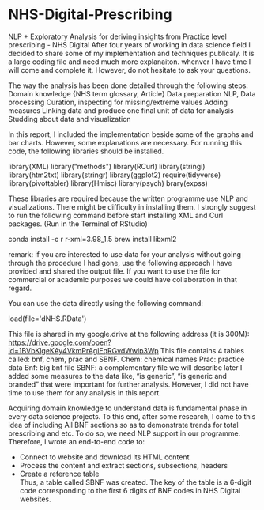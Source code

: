 # NHS-Digital-Prescribing
NLP + Exploratory Analysis for deriving insights from Practice level prescribing - NHS Digital
After four years of working in data science field I decided to share some of my implementation and techniques publicaly. It is a large coding file and need much more explanaiton. whenver I have time I will come and complete it. However, do not hesitate to ask your questions.

The way the analysis has been done detailed through the following steps:
    Domain knowledge {NHS term glossary, Article}
    Data preparation 
    NLP,
    Data processing 
    Curation, inspecting for missing/extreme values
    Adding measures
    Linking data and produce one final unit of data for analysis
    Studding about data and visualization

In this report, I included the implementation beside some of the graphs and bar charts. However, some explanations are necessary.
For running this code, the following libraries should be installed.

library(XML)	library("methods")	library(RCurl)	library(stringi)	library(htm2txt)	library(stringr)
library(ggplot2)	require(tidyverse)	library(pivottabler)	library(Hmisc)	library(psych)	brary(expss)

These libraries are required because the written programme use NLP and visualizations. There might be difficulty in installing them. I strongly suggest to run the following command before start installing XML and Curl packages. (Run in the Terminal of RStudio)

conda install -c r r-xml=3.98_1.5
brew install libxml2

remark: if you are interested to use data for your analysis without going through the procedure I had gone, use the following approach I have provided and shared the output file. If you want to use the file for commercial or academic purposes we could have collaboration in that regard.

You can use the data directly using the following command:
 
load(file='dNHS.RData')

This file is shared in my google.drive at the following address (it is 300M):
https://drive.google.com/open?id=1BVbKlgeKAy4VkmPrAglEqRGvdWwlp3Wp
This file contains 4 tables called: bnf, chem, prac and SBNF. 
  Chem: chemical names
  Prac: practice data
  Bnf: big bnf file
  SBNF:  a complementary file we will describe later
I added some measures to the data like, “is generic”, “is generic and branded” that were important for further analysis. However, I did not have time to use them for any analysis in this report.

Acquiring domain knowledge to understand data is fundamental phase in every data science projects. To this end, after some research, I came to this idea of including All BNF sections so as to demonstrate trends for total prescribing and etc. To do so, we need NLP support in our programme. Therefore, I wrote an end-to-end code to:
  -	Connect to website and download its HTML content
  -	Process the content and extract sections, subsections, headers
  -	Create a reference table  
Thus, a table called SBNF was created. The key of the table is a 6-digit code corresponding to the first 6 digits of BNF codes in NHS Digital websites.




